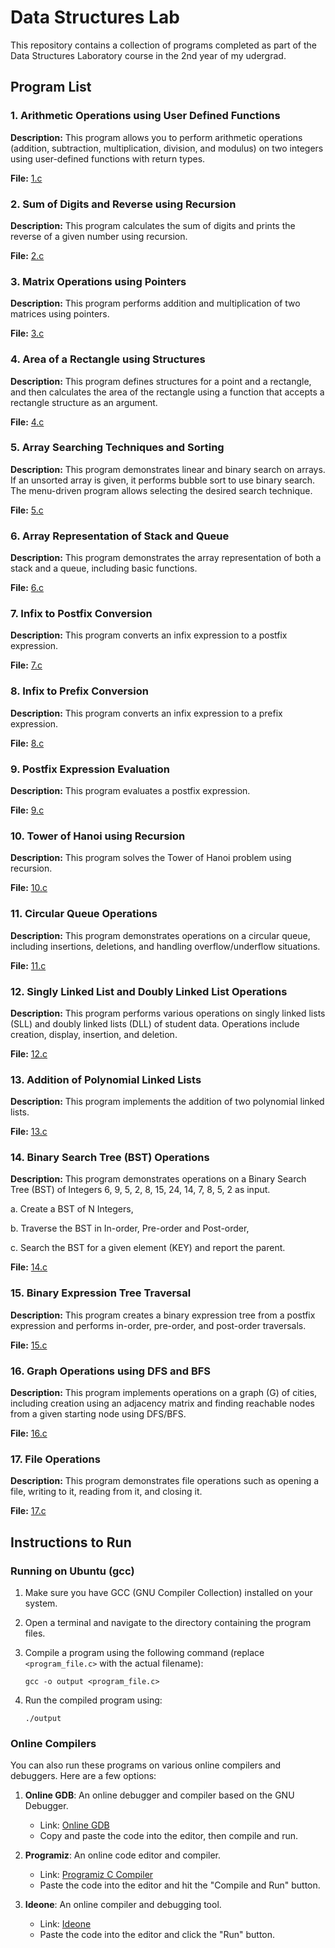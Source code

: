 # Data Structures Lab

This repository contains a collection of programs completed as part of the Data Structures Laboratory course in the 2nd year of my udergrad. 

## Program List

### 1. Arithmetic Operations using User Defined Functions

**Description:** This program allows you to perform arithmetic operations (addition, subtraction, multiplication, division, and modulus) on two integers using user-defined functions with return types.

**File:** [1.c](1.c)

### 2. Sum of Digits and Reverse using Recursion

**Description:** This program calculates the sum of digits and prints the reverse of a given number using recursion.

**File:** [2.c](2.c)

### 3. Matrix Operations using Pointers

**Description:** This program performs addition and multiplication of two matrices using pointers.

**File:** [3.c](3.c)

### 4. Area of a Rectangle using Structures

**Description:** This program defines structures for a point and a rectangle, and then calculates the area of the rectangle using a function that accepts a rectangle structure as an argument.

**File:** [4.c](4.c)

### 5. Array Searching Techniques and Sorting

**Description:** This program demonstrates linear and binary search on arrays. If an unsorted array is given, it performs bubble sort to use binary search. The menu-driven program allows selecting the desired search technique.

**File:** [5.c](5.c)

### 6. Array Representation of Stack and Queue

**Description:** This program demonstrates the array representation of both a stack and a queue, including basic functions.

**File:** [6.c](6.c)

### 7. Infix to Postfix Conversion

**Description:** This program converts an infix expression to a postfix expression.

**File:** [7.c](7.c)

### 8. Infix to Prefix Conversion

**Description:** This program converts an infix expression to a prefix expression.

**File:** [8.c](8.c)

### 9. Postfix Expression Evaluation

**Description:** This program evaluates a postfix expression.

**File:** [9.c](9.c)

### 10. Tower of Hanoi using Recursion

**Description:** This program solves the Tower of Hanoi problem using recursion.

**File:** [10.c](10.c)

### 11. Circular Queue Operations

**Description:** This program demonstrates operations on a circular queue, including insertions, deletions, and handling overflow/underflow situations.

**File:** [11.c](11.c)

### 12. Singly Linked List and Doubly Linked List Operations

**Description:** This program performs various operations on singly linked lists (SLL) and doubly linked lists (DLL) of student data. Operations include creation, display, insertion, and deletion.

**File:** [12.c](12.c)

### 13. Addition of Polynomial Linked Lists

**Description:** This program implements the addition of two polynomial linked lists.

**File:** [13.c](13.c)

### 14. Binary Search Tree (BST) Operations

**Description:** This program demonstrates operations on a Binary Search Tree (BST) of Integers 6, 9, 5, 2, 8, 15, 24, 14, 7, 8, 5, 2 as input. 

a. Create a BST of N Integers, 

b. Traverse the BST in In-order, Pre-order and Post-order, 

c. Search the BST for a given element (KEY) and report the parent.

**File:** [14.c](14.c)

### 15. Binary Expression Tree Traversal

**Description:** This program creates a binary expression tree from a postfix expression and performs in-order, pre-order, and post-order traversals.

**File:** [15.c](15.c)

### 16. Graph Operations using DFS and BFS

**Description:** This program implements operations on a graph (G) of cities, including creation using an adjacency matrix and finding reachable nodes from a given starting node using DFS/BFS.

**File:** [16.c](16.c)

### 17. File Operations

**Description:** This program demonstrates file operations such as opening a file, writing to it, reading from it, and closing it.

**File:** [17.c](17.c)

## Instructions to Run

### Running on Ubuntu (gcc)

1. Make sure you have GCC (GNU Compiler Collection) installed on your system.

2. Open a terminal and navigate to the directory containing the program files.

3. Compile a program using the following command (replace `<program_file.c>` with the actual filename):

   ```
   gcc -o output <program_file.c>
   ```

4. Run the compiled program using:

   ```
   ./output
   ```

### Online Compilers

You can also run these programs on various online compilers and debuggers. Here are a few options:

1. **Online GDB**: An online debugger and compiler based on the GNU Debugger.
   - Link: [Online GDB](https://www.onlinegdb.com/online_c_compiler)
   - Copy and paste the code into the editor, then compile and run.

2. **Programiz**: An online code editor and compiler.
   - Link: [Programiz C Compiler](https://www.programiz.com/c-programming/online-compiler/)
   - Paste the code into the editor and hit the "Compile and Run" button.

3. **Ideone**: An online compiler and debugging tool.
   - Link: [Ideone](https://ideone.com/)
   - Paste the code into the editor and click the "Run" button.
